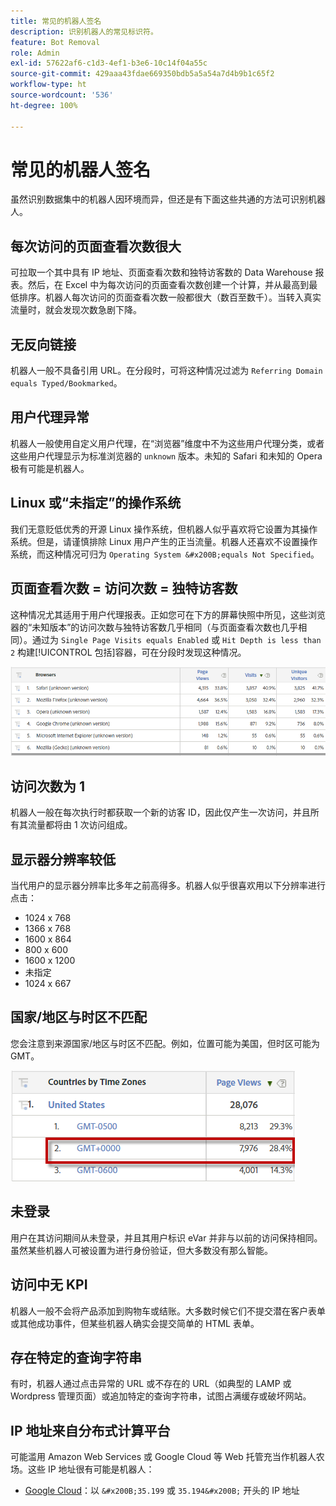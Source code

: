 ```yaml
---
title: 常见的机器人签名
description: 识别机器人的常见标识符。
feature: Bot Removal
role: Admin
exl-id: 57622af6-c1d3-4ef1-b3e6-10c14f04a55c
source-git-commit: 429aaa43fdae669350bdb5a5a54a7d4b9b1c65f2
workflow-type: ht
source-wordcount: '536'
ht-degree: 100%

---
```


# 常见的机器人签名

虽然识别数据集中的机器人因环境而异，但还是有下面这些共通的方法可识别机器人。

## 每次访问的页面查看次数很大

可拉取一个其中具有 IP 地址、页面查看次数和独特访客数的 Data Warehouse 报表。然后，在 Excel 中为每次访问的页面查看次数创建一个计算，并从最高到最低排序。机器人每次访问的页面查看次数一般都很大（数百至数千）。当转入真实流量时，就会发现次数急剧下降。

## 无反向链接

机器人一般不具备引用 URL。在分段时，可将这种情况过滤为 `Referring Domain equals Typed/Bookmarked`。

## 用户代理异常

机器人一般使用自定义用户代理，在“浏览器”维度中不为这些用户代理分类，或者这些用户代理显示为标准浏览器的 `unknown` 版本。未知的 Safari 和未知的 Opera 极有可能是机器人。

## Linux 或“未指定”的操作系统

我们无意贬低优秀的开源 Linux 操作系统，但机器人似乎喜欢将它设置为其操作系统。但是，请谨慎排除 Linux 用户产生的正当流量。机器人还喜欢不设置操作系统，而这种情况可归为 `Operating System &#x200B;equals Not Specified`。

## 页面查看次数 = 访问次数 = 独特访客数

这种情况尤其适用于用户代理报表。正如您可在下方的屏幕快照中所见，这些浏览器的“未知版本”的访问次数与独特访客数几乎相同（与页面查看次数也几乎相同）。通过为 `Single Page Visits equals Enabled` 或 `Hit Depth is less than 2` 构建[!UICONTROL 包括]容器，可在分段时发现这种情况。

![](/help/admin/admin/c-manage-report-suites/c-edit-report-suites/general/bot-removal/assets/bots-browsers-unknown.png)

## 访问次数为 1

机器人一般在每次执行时都获取一个新的访客 ID，因此仅产生一次访问，并且所有其流量都将由 1 次访问组成。

## 显示器分辨率较低

当代用户的显示器分辨率比多年之前高得多。机器人似乎很喜欢用以下分辨率进行点击：

* 1024 x 768
* 1366 x 768
* 1600 x 864
* 800 x 600
* 1600 x 1200
* 未指定
* 1024 x 667

## 国家/地区与时区不匹配

您会注意到来源国家/地区与时区不匹配。例如，位置可能为美国，但时区可能为 GMT。

![](/help/admin/admin/c-manage-report-suites/c-edit-report-suites/general/bot-removal/assets/bots-country-time-zone.png)

## 未登录

用户在其访问期间从未登录，并且其用户标识 eVar 并非与以前的访问保持相同。虽然某些机器人可被设置为进行身份验证，但大多数没有那么智能。

## 访问中无 KPI

机器人一般不会将产品添加到购物车或结账。大多数时候它们不提交潜在客户表单或其他成功事件，但某些机器人确实会提交简单的 HTML 表单。

## 存在特定的查询字符串

有时，机器人通过点击异常的 URL 或不存在的 URL（如典型的 LAMP 或 Wordpress 管理页面）或追加特定的查询字符串，试图占满缓存或破坏网站。

## IP 地址来自分布式计算平台

可能滥用 Amazon Web Services 或 Google Cloud 等 Web 托管充当作机器人农场。这些 IP 地址很有可能是机器人：
* [Google Cloud](https://cloud.google.com/compute/)：以 `&#x200B;35.199` 或 `35.194&#x200B;` 开头的 IP 地址
